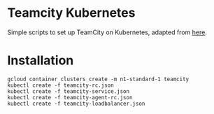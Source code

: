 # Teamcity Kubernetes

Simple scripts to set up TeamCity on Kubernetes, adapted from [here](https://tech.small-improvements.com/2015/04/09/running-teamcity-on-kubernetes/).

# Installation

```
gcloud container clusters create -m n1-standard-1 teamcity
kubectl create -f teamcity-rc.json
kubectl create -f teamcity-service.json
kubectl create -f teamcity-agent-rc.json
kubectl create -f teamcity-loadbalancer.json
```
